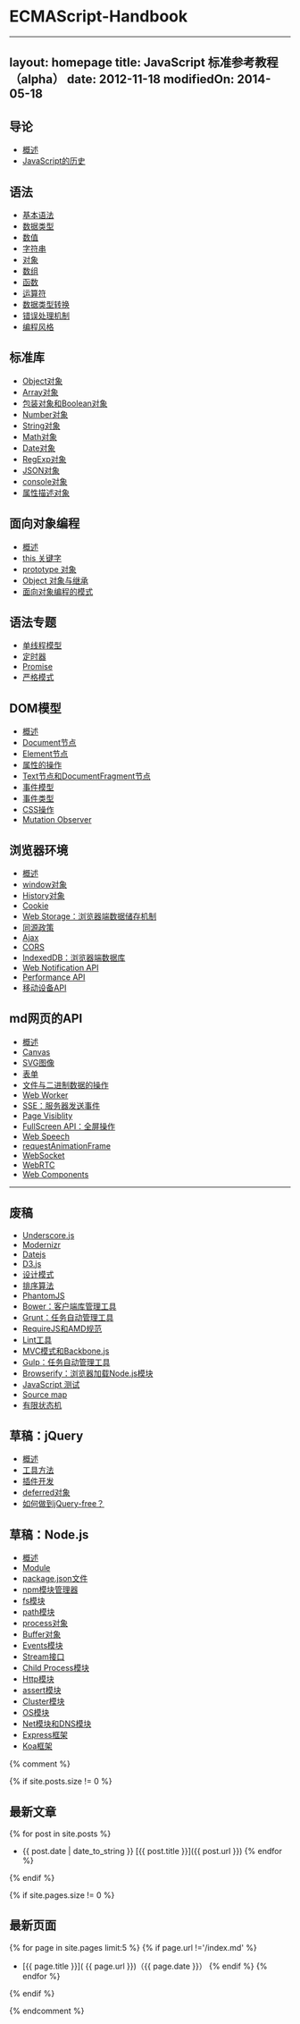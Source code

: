 # ECMAScript-Handbook
---
layout: homepage
title: JavaScript 标准参考教程（alpha）
date: 2012-11-18
modifiedOn: 2014-05-18
---

<h2 id="introduction">导论</h2>

- [概述](introduction/intro.md)
- [JavaScript的历史](introduction/history.md)

<h2 id="grammar">语法</h2>

- [基本语法](grammar/basic.md)
- [数据类型](grammar/types.md)
- [数值](grammar/number.md)
- [字符串](grammar/string.md)
- [对象](grammar/object.md)
- [数组](grammar/array.md)
- [函数](grammar/function.md)
- [运算符](grammar/operator.md)
- [数据类型转换](grammar/conversion.md)
- [错误处理机制](grammar/error.md)
- [编程风格](grammar/style.md)

<h2 id="stdlib">标准库</h2>

- [Object对象](stdlib/object.md)
- [Array对象](stdlib/array.md)
- [包装对象和Boolean对象](stdlib/wrapper.md)
- [Number对象](stdlib/number.md)
- [String对象](stdlib/string.md)
- [Math对象](stdlib/math.md)
- [Date对象](stdlib/date.md)
- [RegExp对象](stdlib/regexp.md)
- [JSON对象](stdlib/json.md)
- [console对象](stdlib/console.md)
- [属性描述对象](stdlib/attributes.md)

<h2 id="oop">面向对象编程</h2>

- [概述](oop/basic.md)
- [this 关键字](oop/this.md)
- [prototype 对象](oop/prototype.md)
- [Object 对象与继承](oop/object.md)
- [面向对象编程的模式](oop/pattern.md)

<h2 id="advanced">语法专题</h2>

- [单线程模型](advanced/single-thread.md)
- [定时器](advanced/timer.md)
- [Promise](advanced/promise.md)
- [严格模式](advanced/strict.md)

<h2 id="dom">DOM模型</h2>

- [概述](dom/node.md)
- [Document节点](dom/document.md)
- [Element节点](dom/element.md)
- [属性的操作](dom/attribute.md)
- [Text节点和DocumentFragment节点](dom/text.md)
- [事件模型](dom/event.md)
- [事件类型](dom/event-type.md)
- [CSS操作](dom/css.md)
- [Mutation Observer](dom/mutationobserver.md)

<h2 id="bom">浏览器环境</h2>

- [概述](bom/engine.md)
- [window对象](bom/window.md)
- [History对象](bom/history.md)
- [Cookie](bom/cookie.md)
- [Web Storage：浏览器端数据储存机制](bom/webstorage.md)
- [同源政策](bom/same-origin.md)
- [Ajax](bom/ajax.md)
- [CORS](bom/cors.md)
- [IndexedDB：浏览器端数据库](bom/indexeddb.md)
- [Web Notification API](bom/notification.md)
- [Performance API](bom/performance.md)
- [移动设备API](bom/mobile.md)

<h2 id="mdapi">md网页的API</h2>

- [概述](mdapi/elements.md)
- [Canvas](mdapi/canvas.md)
- [SVG图像](mdapi/svg.md)
- [表单](mdapi/form.md)
- [文件与二进制数据的操作](mdapi/file.md)
- [Web Worker](mdapi/webworker.md)
- [SSE：服务器发送事件](mdapi/eventsource.md)
- [Page Visiblity](mdapi/pagevisibility.md)
- [FullScreen API：全屏操作](mdapi/fullscreen.md)
- [Web Speech](mdapi/webspeech.md)
- [requestAnimationFrame](mdapi/requestanimationframe.md)
- [WebSocket](mdapi/websocket.md)
- [WebRTC](mdapi/webrtc.md)
- [Web Components](mdapi/webcomponents.md)

---

<h2 id="library">废稿</h2>

- [Underscore.js](library/underscore.md)
- [Modernizr](library/modernizr.md)
- [Datejs](library/datejs.md)
- [D3.js](library/d3.md)
- [设计模式](library/designpattern.md)
- [排序算法](library/sorting.md)
- [PhantomJS](tool/phantomjs.md)
- [Bower：客户端库管理工具](tool/bower.md)
- [Grunt：任务自动管理工具](tool/grunt.md)
- [RequireJS和AMD规范](tool/requirejs.md)
- [Lint工具](tool/lint.md)
- [MVC模式和Backbone.js](advanced/backbonejs.md)
- [Gulp：任务自动管理工具](tool/gulp.md)
- [Browserify：浏览器加载Node.js模块](tool/browserify.md)
- [JavaScript 测试](tool/testing.md)
- [Source map](tool/sourcemap.md)
- [有限状态机](advanced/fsm.md)

<h2 id="jquery">草稿：jQuery</h2>

- [概述](jquery/basic.md)
- [工具方法](jquery/utility.md)
- [插件开发](jquery/plugin.md)
- [deferred对象](jquery/deferred.md)
- [如何做到jQuery-free？](jquery/jquery-free.md)

<h2 id="nodejs">草稿：Node.js</h2>

- [概述](nodejs/basic.md)
- [Module](nodejs/module.md)
- [package.json文件](nodejs/packagejson.md)
- [npm模块管理器](nodejs/npm.md)
- [fs模块](nodejs/fs.md)
- [path模块](nodejs/path.md)
- [process对象](nodejs/process.md)
- [Buffer对象](nodejs/buffer.md)
- [Events模块](nodejs/events.md)
- [Stream接口](nodejs/stream.md)
- [Child Process模块](nodejs/child-process.md)
- [Http模块](nodejs/http.md)
- [assert模块](nodejs/assert.md)
- [Cluster模块](nodejs/cluster.md)
- [OS模块](nodejs/os.md)
- [Net模块和DNS模块](nodejs/net.md)
- [Express框架](nodejs/express.md)
- [Koa框架](nodejs/koa.md)

{% comment %}

{% if site.posts.size != 0 %}

## 最新文章

{% for post in site.posts %}
* {{ post.date | date_to_string }} [{{ post.title }}]({{ post.url }})
{% endfor %}

{% endif %}

{% if site.pages.size != 0 %}

## 最新页面

{% for page in site.pages limit:5 %}
{% if page.url !='/index.md' %}
* [{{ page.title }}]( {{ page.url }})（{{ page.date }}）
{% endif %}
{% endfor %}

{% endif %}

{% endcomment %}
